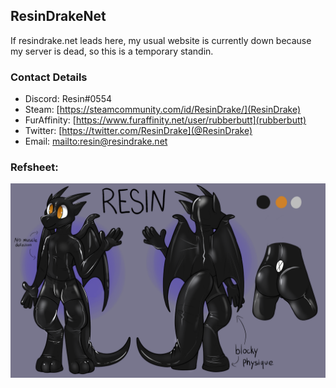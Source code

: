## ResinDrakeNet
If resindrake.net leads here, my usual website is currently down because my server is dead, so this is a temporary standin.

### Contact Details
* Discord: Resin#0554
* Steam: [https://steamcommunity.com/id/ResinDrake/](ResinDrake)
* FurAffinity: [https://www.furaffinity.net/user/rubberbutt](rubberbutt)
* Twitter: [https://twitter.com/ResinDrake](@ResinDrake)
* Email: [mailto:resin@resindrake.net](resin@resindrake.net)

### Refsheet: 
![Refsheet](/resin_toylike_seamless.png)
